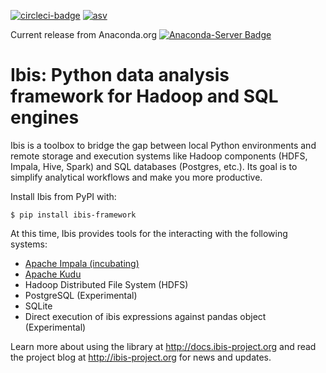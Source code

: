 [![circleci-badge](https://circleci.com/gh/ibis-project/ibis.svg?style=shield&circle-token=b84ff8383cbb0d6788ee0f9635441cb962949a4f)](https://circleci.com/gh/ibis-project/ibis/tree/master)
[![asv](http://img.shields.io/badge/benchmarked%20by-asv-green.svg?style=flat)](https://ibis-project.github.io/ibis-benchmarks)

Current release from Anaconda.org [![Anaconda-Server Badge](https://anaconda.org/conda-forge/ibis-framework/badges/version.svg)](https://anaconda.org/conda-forge/ibis-framework)


# Ibis: Python data analysis framework for Hadoop and SQL engines

Ibis is a toolbox to bridge the gap between local Python environments and
remote storage and execution systems like Hadoop components (HDFS, Impala,
Hive, Spark) and SQL databases (Postgres, etc.). Its goal is to simplify
analytical workflows and make you more productive.

Install Ibis from PyPI with:

    $ pip install ibis-framework

At this time, Ibis provides tools for the interacting with the following
systems:

- [Apache Impala (incubating)](http://impala.io/)
- [Apache Kudu](http://getkudu.io)
- Hadoop Distributed File System (HDFS)
- PostgreSQL (Experimental)
- SQLite
- Direct execution of ibis expressions against pandas object (Experimental)

Learn more about using the library at http://docs.ibis-project.org and read the
project blog at http://ibis-project.org for news and updates.
